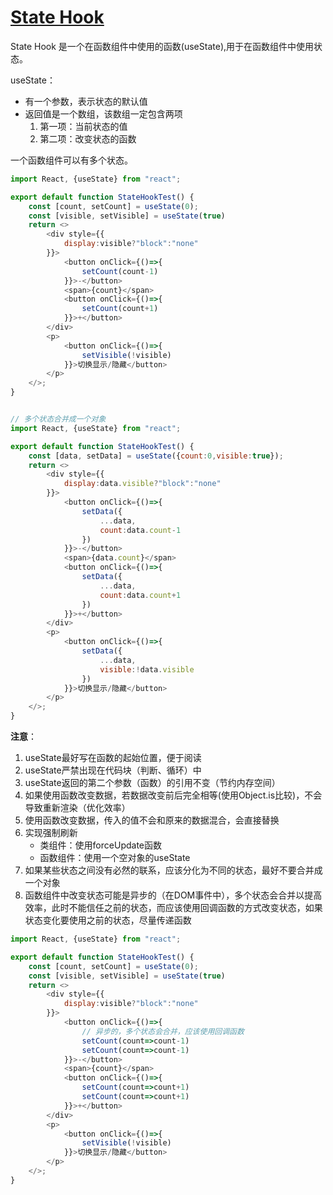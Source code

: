 # [State Hook](https://react.docschina.org/docs/hooks-state.html)

State Hook 是一个在函数组件中使用的函数(useState),用于在函数组件中使用状态。

useState：

- 有一个参数，表示状态的默认值
- 返回值是一个数组，该数组一定包含两项
    1. 第一项：当前状态的值
    2. 第二项：改变状态的函数

一个函数组件可以有多个状态。


```js
import React, {useState} from "react";

export default function StateHookTest() {
	const [count, setCount] = useState(0);
	const [visible, setVisible] = useState(true)
	return <>
		<div style={{
			display:visible?"block":"none"
		}}>
			<button onClick={()=>{
				setCount(count-1)
			}}>-</button>
			<span>{count}</span>
			<button onClick={()=>{
				setCount(count+1)
			}}>+</button>
		</div>
		<p>
			<button onClick={()=>{
				setVisible(!visible)
			}}>切换显示/隐藏</button>
		</p>
	</>;
}
```

```js

// 多个状态合并成一个对象
import React, {useState} from "react";

export default function StateHookTest() {
	const [data, setData] = useState({count:0,visible:true});
	return <>
		<div style={{
			display:data.visible?"block":"none"
		}}>
			<button onClick={()=>{
				setData({
                    ...data,
                    count:data.count-1
                })
			}}>-</button>
			<span>{data.count}</span>
			<button onClick={()=>{
				setData({
                    ...data,
                    count:data.count+1
                })
			}}>+</button>
		</div>
		<p>
			<button onClick={()=>{
				setData({
                    ...data,
                    visible:!data.visible
                })
			}}>切换显示/隐藏</button>
		</p>
	</>;
}
```

**注意**：

1. useState最好写在函数的起始位置，便于阅读
2. useState严禁出现在代码块（判断、循环）中
3. useState返回的第二个参数（函数）的引用不变（节约内存空间）
4. 如果使用函数改变数据，若数据改变前后完全相等(使用Object.is比较)，不会导致重新渲染（优化效率）
5. 使用函数改变数据，传入的值不会和原来的数据混合，会直接替换
6. 实现强制刷新
    - 类组件：使用forceUpdate函数
    - 函数组件：使用一个空对象的useState
7. 如果某些状态之间没有必然的联系，应该分化为不同的状态，最好不要合并成一个对象
8. 函数组件中改变状态可能是异步的（在DOM事件中），多个状态会合并以提高效率，此时不能信任之前的状态，而应该使用回调函数的方式改变状态，如果状态变化要使用之前的状态，尽量传递函数

```js
import React, {useState} from "react";

export default function StateHookTest() {
	const [count, setCount] = useState(0);
	const [visible, setVisible] = useState(true)
	return <>
		<div style={{
			display:visible?"block":"none"
		}}>
			<button onClick={()=>{
                // 异步的，多个状态会合并，应该使用回调函数
				setCount(count=>count-1)
				setCount(count=>count-1)
			}}>-</button>
			<span>{count}</span>
			<button onClick={()=>{
				setCount(count=>count+1)
				setCount(count=>count+1)
			}}>+</button>
		</div>
		<p>
			<button onClick={()=>{
				setVisible(!visible)
			}}>切换显示/隐藏</button>
		</p>
	</>;
}
```